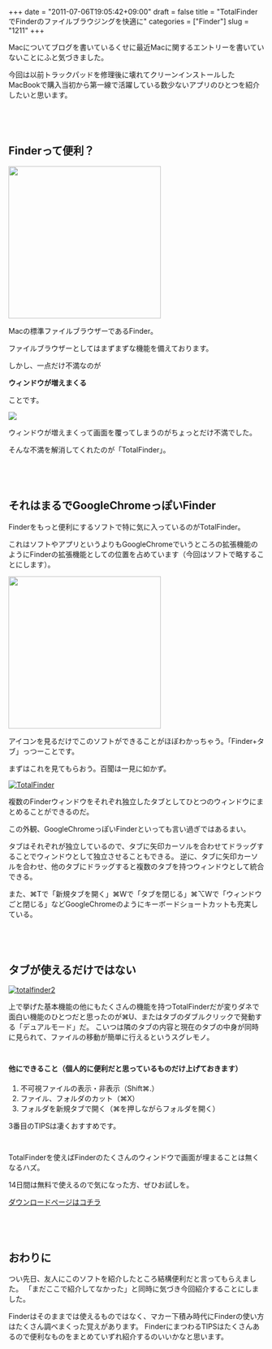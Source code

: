+++
date = "2011-07-06T19:05:42+09:00"
draft = false
title = "TotalFinderでFinderのファイルブラウジングを快適に"
categories = ["Finder"]
slug = "1211"
+++

Macについてブログを書いているくせに最近Macに関するエントリーを書いていないことにふと気づきました。

今回は以前トラックパッドを修理後に壊れてクリーンインストールしたMacBookで購入当初から第一線で活躍している数少ないアプリのひとつを紹介したいと思います。

<!--more-->

<p style="margin-top: 6em;">

<h2>Finderって便利？</h2>
<a href="http://knk-n.com.s3-website-ap-northeast-1.amazonaws.com/images/2011/07/finder.png"><img src="http://knk-n.com.s3-website-ap-northeast-1.amazonaws.com/images/2011/07/finder-300x300.png" alt="" title="finder" width="300" height="300" class="aligncenter size-medium wp-image-1269" /></a>

Macの標準ファイルブラウザーであるFinder。

ファイルブラウザーとしてはまずまずな機能を備えております。

しかし、一点だけ不満なのが

<strong>ウィンドウが増えまくる</strong>

ことです。

<a rel="nofollow" target="_blank" href="http://www.flickr.com/photos/stevier/4072465451/" title="Too Many Windows by Stevie Rocco, on Flickr"><img class="flickr_photo" src="http://farm3.static.flickr.com/2490/4072465451_cd600e27f5.jpg"/></a>

ウィンドウが増えまくって画面を覆ってしまうのがちょっとだけ不満でした。

そんな不満を解消してくれたのが「TotalFinder」。


<p style="margin-top: 6em;">

<h2>それはまるでGoogleChromeっぽいFinder</h2>

Finderをもっと便利にするソフトで特に気に入っているのがTotalFinder。

これはソフトやアプリというよりもGoogleChromeでいうところの拡張機能のようにFinderの拡張機能としての位置を占めています（今回はソフトで略することにします）。

<a href="http://knk-n.com.s3-website-ap-northeast-1.amazonaws.com/images/2011/07/TotalFinder.png"><img src="http://knk-n.com.s3-website-ap-northeast-1.amazonaws.com/images/2011/07/TotalFinder-300x300.png" alt="" title="TotalFinder" width="300" height="300" class="aligncenter size-medium wp-image-1213" /></a>

アイコンを見るだけでこのソフトができることがほぼわかっちゃう。「Finder+タブ」っつーことです。


まずはこれを見てもらおう。百聞は一見に如かず。

<a rel="nofollow" target="_blank" href="http://www.flickr.com/photos/knk_n/5908388724/" title="TotalFinder by kenke_n, on Flickr"><img class="flickr_photo" src="http://farm6.static.flickr.com/5313/5908388724_550a7db2e3.jpg" alt="TotalFinder"/></a>


複数のFinderウィンドウをそれぞれ独立したタブとしてひとつのウィンドウにまとめることができるのだ。

この外観、GoogleChromeっぽいFinderといっても言い過ぎではあるまい。

タブはそれぞれが独立しているので、タブに矢印カーソルを合わせてドラッグすることでウィンドウとして独立させることもできる。
逆に、タブに矢印カーソルを合わせ、他のタブにドラッグすると複数のタブを持つウィンドウとして統合できる。

また、⌘Tで「新規タブを開く」⌘Wで「タブを閉じる」⌘⌥Wで「ウィンドウごと閉じる」などGoogleChromeのようにキーボードショートカットも充実している。

<p style="margin-top: 6em;">

<h2>タブが使えるだけではない</h2>
<a rel="nofollow" target="_blank" href="http://www.flickr.com/photos/knk_n/5907846131/" title="totalfinder2 by kenke_n, on Flickr"><img class="flickr_photo" src="http://farm7.static.flickr.com/6020/5907846131_c967d9cda1.jpg" alt="totalfinder2"/></a>

上で挙げた基本機能の他にもたくさんの機能を持つTotalFinderだが変りダネで面白い機能のひとつだと思ったのが⌘U、またはタブのダブルクリックで発動する「デュアルモード」だ。
こいつは隣のタブの内容と現在のタブの中身が同時に見られて、ファイルの移動が簡単に行えるというスグレモノ。

<p style="margin-top: 3em;">

<h4>他にできること（個人的に便利だと思っているものだけ上げておきます）</h4>
<ol>
	<li>不可視ファイルの表示・非表示（Shift⌘.）</li>
	<li>ファイル、フォルダのカット（⌘X）</li>
	<li>フォルダを新規タブで開く（⌘を押しながらフォルダを開く）</li>
</ol>
3番目のTIPSは凄くおすすめです。

<p style="margin-top: 3em;">

TotalFinderを使えばFinderのたくさんのウィンドウで画面が埋まることは無くなるハズ。


14日間は無料で使えるので気になった方、ぜひお試しを。

<a href="http://totalfinder.binaryage.com/" target="_blank">ダウンロードページはコチラ</a>

<p style="margin-top: 6em;">

<h2>おわりに</h2>
つい先日、友人にこのソフトを紹介したところ結構便利だと言ってもらえました。
「まだここで紹介してなかった」と同時に気づき今回紹介することにしました。

Finderはそのままでは使えるものではなく、マカー下積み時代にFinderの使い方はたくさん調べまくった覚えがあります。
FinderにまつわるTIPSはたくさんあるので便利なものをまとめていずれ紹介するのいいかなと思います。



